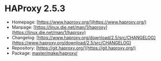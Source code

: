 # HAProxy 2.5.3
 - Homepage: [https://www.haproxy.org/](https://www.haproxy.org/)
 - Manpage: [https://linux.die.net/man/1/haproxy](https://linux.die.net/man/1/haproxy)
 - Changelog: [https://www.haproxy.org/download/2.5/src/CHANGELOG](https://www.haproxy.org/download/2.5/src/CHANGELOG)
 - Repository: [https://git.haproxy.org/](https://git.haproxy.org/)
 - Package: [master/make/haproxy/](https://github.com/Freetz-NG/freetz-ng/tree/master/make/haproxy/)

